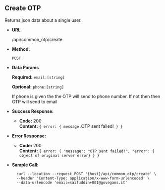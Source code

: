 **Create OTP**
----
  Returns json data about a single user.

* **URL**

  /api/common_otp/create

* **Method:**

  `POST`
  

* **Data Params**

    **Required:**
    `email:[string]`

    **Oprional:**
    `phone:[string]`

  If phone is given the the OTP will send to phone number. If not then then OTP will send to email

* **Success Response:**

  * **Code:** 200 <br />
    **Content:** ` {
          error: {
            message: `OTP sent failed!`
          }
        }`
 
* **Error Response:**

  * **Code:** 200  <br />
    **Content:** `{
                    error: {
                        "message": "OTP sent failed!",
                        "error": { object of original server error}
                    }
                }`



* **Sample Call:**

  ```
    curl --location --request POST '{host}/api/common_otp/create' \
    --header 'Content-Type: application/x-www-form-urlencoded' \
    --data-urlencode 'email=saifuddin+001@govegans.it'
  ```